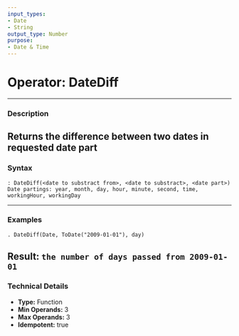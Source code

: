 ```yaml
---
input_types:
- Date
- String
output_type: Number
purpose:
- Date & Time
---
```

# Operator: DateDiff
---
### **Description**
Returns the difference between two dates in requested date part
---
### **Syntax**
```
: DateDiff(<date to substract from>, <date to substract>, <date part>)
Date partings: year, month, day, hour, minute, second, time, workingHour, workingDay
```
---
### **Examples**
```
. DateDiff(Date, ToDate("2009-01-01"), day)
```
**Result:** `the number of days passed from 2009-01-01`
---
### **Technical Details**
- **Type:** Function
- **Min Operands:** 3
- **Max Operands:** 3
- **Idempotent:** true